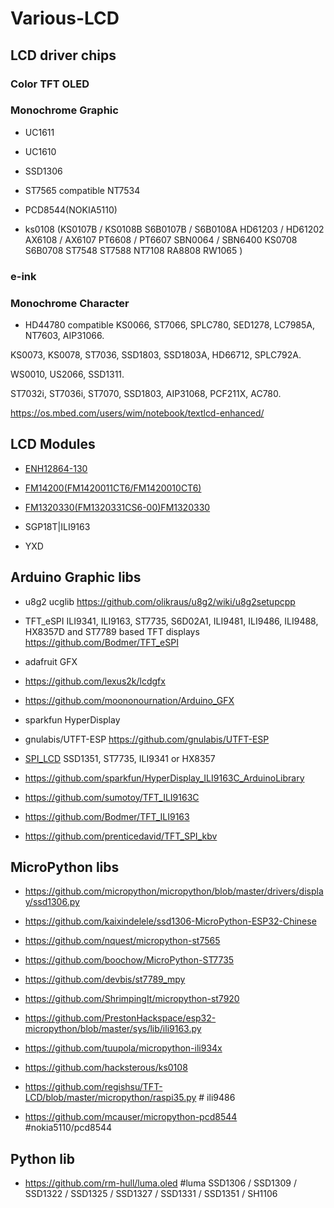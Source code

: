 # Various-LCD

## LCD driver chips

### Color TFT OLED 

###  Monochrome Graphic
* UC1611 

* UC1610

* SSD1306 

* ST7565 compatible NT7534

* PCD8544(NOKIA5110)

* ks0108 (KS0107B / KS0108B S6B0107B / S6B0108A HD61203 / HD61202 AX6108 / AX6107 PT6608 / PT6607 SBN0064 / SBN6400
KS0708 S6B0708 ST7548 ST7588 NT7108 RA8808 RW1065 )

### e-ink


### Monochrome Character 
* HD44780 compatible KS0066, ST7066, SPLC780, SED1278, LC7985A, NT7603, AIP31066. 

KS0073, KS0078, ST7036, SSD1803, SSD1803A, HD66712, SPLC792A. 

WS0010, US2066, SSD1311.

ST7032i, ST7036i, ST7070, SSD1803, AIP31068, PCF211X, AC780.

https://os.mbed.com/users/wim/notebook/textlcd-enhanced/


## LCD Modules

* [ENH12864-130](ENH12864-130/sample_image_ENH12864-130.jpg)

* [FM14200(FM1420011CT6/FM1420010CT6)](FM14200/FM1420010CT6.jpg)


* [FM1320330(FM1320331CS6-00)FM1320330](FM1320330/FM1320331CS6-00.jpg)

* SGP18T|ILI9163

* YXD




## Arduino Graphic libs

* u8g2 ucglib https://github.com/olikraus/u8g2/wiki/u8g2setupcpp
* TFT_eSPI ILI9341, ILI9163, ST7735, S6D02A1, ILI9481, ILI9486, ILI9488, HX8357D and ST7789 based TFT displays https://github.com/Bodmer/TFT_eSPI
* adafruit GFX
* https://github.com/lexus2k/lcdgfx
* https://github.com/moononournation/Arduino_GFX
* sparkfun HyperDisplay

* gnulabis/UTFT-ESP https://github.com/gnulabis/UTFT-ESP

* [SPI_LCD](https://github.com/bitbank2/SPI_LCD) SSD1351, ST7735, ILI9341 or HX8357
 
* https://github.com/sparkfun/HyperDisplay_ILI9163C_ArduinoLibrary

* https://github.com/sumotoy/TFT_ILI9163C

* https://github.com/Bodmer/TFT_ILI9163

* https://github.com/prenticedavid/TFT_SPI_kbv

## MicroPython libs
* https://github.com/micropython/micropython/blob/master/drivers/display/ssd1306.py

* https://github.com/kaixindelele/ssd1306-MicroPython-ESP32-Chinese

* https://github.com/nquest/micropython-st7565

* https://github.com/boochow/MicroPython-ST7735

* https://github.com/devbis/st7789_mpy

* https://github.com/ShrimpingIt/micropython-st7920

* https://github.com/PrestonHackspace/esp32-micropython/blob/master/sys/lib/ili9163.py 

* https://github.com/tuupola/micropython-ili934x



* https://github.com/hacksterous/ks0108

* https://github.com/regishsu/TFT-LCD/blob/master/micropython/raspi35.py # ili9486

* https://github.com/mcauser/micropython-pcd8544 #nokia5110/pcd8544

## Python lib
* https://github.com/rm-hull/luma.oled  #luma SSD1306 / SSD1309 / SSD1322 / SSD1325 / SSD1327 / SSD1331 / SSD1351 / SH1106 
